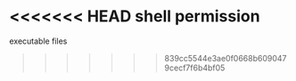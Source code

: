 <<<<<<< HEAD
shell permission
=======
executable files
>>>>>>> 839cc5544e3ae0f0668b6090479cecf7f6b4bf05
